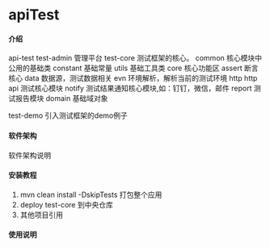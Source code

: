 # apiTest

#### 介绍
api-test
test-admin 管理平台
test-core 测试框架的核心。
    common 核心模块中公用的基础类 
        constant 基础常量
        utils 基础工具类
    core 核心功能区
        assert 断言核心
        data 数据源，测试数据相关
        evn 环境解析，解析当前的测试环境
        http http api 测试核心模块
        notify 测试结果通知核心模块,如：钉钉，微信，邮件
        report 测试报告模块
    domain 基础域对象
        
test-demo 引入测试框架的demo例子

#### 软件架构
软件架构说明


#### 安装教程

1. mvn clean install -DskipTests 打包整个应用
2. deploy test-core 到中央仓库
3. 其他项目引用

#### 使用说明


